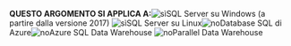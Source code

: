 <Token>**QUESTO ARGOMENTO SI APPLICA A:**![sì](media/yes.png)SQL Server su Windows (a partire dalla versione 2017) ![sì](media/yes.png)SQL Server su Linux![no](media/no.png)Database SQL di Azure![no](media/no.png)Azure SQL Data Warehouse ![no](media/no.png)Parallel Data Warehouse </Token>